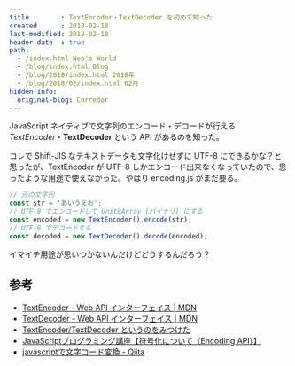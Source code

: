 ```yaml
---
title        : TextEncoder・TextDecoder を初めて知った
created      : 2018-02-18
last-modified: 2018-02-18
header-date  : true
path:
  - /index.html Neo's World
  - /blog/index.html Blog
  - /blog/2018/index.html 2018年
  - /blog/2018/02/index.html 02月
hidden-info:
  original-blog: Corredor
---
```


JavaScript ネイティブで文字列のエンコード・デコードが行える _TextEncoder_・**TextDecoder** という API があるのを知った。

コレで Shift-JIS なテキストデータも文字化けせずに UTF-8 にできるかな？と思ったが、TextEncoder が UTF-8 しかエンコード出来なくなっていたので、思ったような用途で使えなかった。やはり encoding.js がまだ要る。

```javascript
// 元の文字列
const str = 'あいうえお';
// UTF-8 でエンコードして Unit8Array (バイナリ) にする
const encoded = new TextEncoder().encode(str);
// UTF-8 でデコードする
const decoded = new TextDecoder().decode(encoded);
```

イマイチ用途が思いつかないんだけどどうするんだろう？

## 参考

- [TextEncoder - Web API インターフェイス | MDN](https://developer.mozilla.org/ja/docs/Web/API/TextEncoder)
- [TextDecoder - Web API インターフェイス | MDN](https://developer.mozilla.org/ja/docs/Web/API/TextDecoder)
- [TextEncoder/TextDecoder というのをみつけた](http://var.blog.jp/archives/68142560.html)
- [JavaScriptプログラミング講座【符号化について（Encoding API）】](https://hakuhin.jp/js/encoding.html)
- [javascriptで文字コード変換 - Qiita](https://qiita.com/weal/items/3b3ddfb8157047119554)
